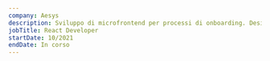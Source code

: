 ```yaml
---
company: Aesys
description: Sviluppo di microfrontend per processi di onboarding. Design, test unitari ed e2e.
jobTitle: React Developer
startDate: 10/2021
endDate: In corso
---
```

